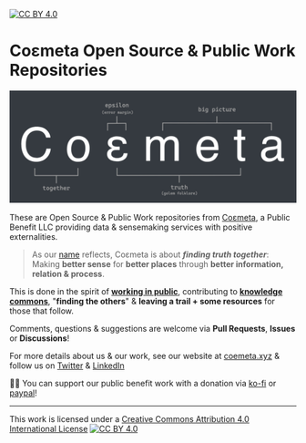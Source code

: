 [![CC BY 4.0][cc-by-shield]][cc-by]

# Coεmeta Open Source & Public Work Repositories

![](https://github.com/coemeta/public-work-log/blob/13b9eacdd3be522bcb61656af84213e0f99603c8/media/coemeta_logo_banner.png)

These are Open Source & Public Work repositories from [Coεmeta](https://coemeta.xyz), a Public Benefit LLC providing data & sensemaking services with positive externalities. 

> As our [name](https://github.com/coemeta/open-source-strategy/blob/main/name.md) reflects, Coεmeta is about **_finding truth together_**: \
> Making **better sense** for **better places** through **better information, relation & process**.

This is done in the spirit of **[working in public](https://nesslabs.com/work-in-public)**, contributing to **[knowledge commons](https://en.wikipedia.org/wiki/Knowledge_commons)**, "**finding the others**" & **leaving a trail + some resources** for those that follow. 

Comments, questions & suggestions are welcome via **Pull Requests**, **Issues** or **Discussions**!

For more details about us & our work, see our website at [coemeta.xyz](https://coemeta.xyz) & follow us on [Twitter](https://twitter.com/co3meta) & [LinkedIn](https://www.linkedin.com/company/coemeta/)

🙏🏼 You can support our public benefit work with a donation via [ko-fi](https://ko-fi.com/coemeta) or [paypal](https://www.paypal.com/donate/?hosted_button_id=7W4M66QGW3LT8)! 

---

This work is licensed under a
[Creative Commons Attribution 4.0 International License][cc-by] [![CC BY 4.0][cc-by-image]][cc-by]

[cc-by]: http://creativecommons.org/licenses/by/4.0/
[cc-by-image]: https://i.creativecommons.org/l/by/4.0/88x31.png
[cc-by-shield]: https://img.shields.io/badge/License-CC%20BY%204.0-lightgrey.svg
